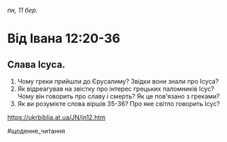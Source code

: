 
_пн, 11 бер._

# Від Івана 12:20-36

## Слава Ісуса.
1. Чому греки прийшли до Єрусалиму? Звідки вони знали про Ісуса?
2. Як відреагував на звістку про інтерес грецьких паломників Ісус? Чому він говорить про славу і смерть? Як це пов'язано з греками?
3. Як ви розумієте слова віршів 35-36? Про яке світло говорить Ісус?

https://ukrbiblia.at.ua/JN/jn12.htm 

#щоденне_читання
